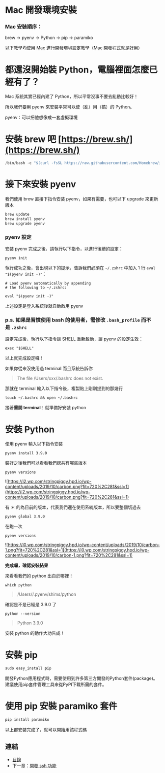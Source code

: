 # Mac 開發環境安裝

### Mac 安裝順序：
brew → pyenv → Python → pip → paramiko

以下教學均使用 Mac 進行開發環境設定教學（Mac 開發程式就是好用）

# 都還沒開始裝 Python，電腦裡面怎麼已經有了？

Mac 系統其實已經內建了 Python，所以平常沒事不要去亂動比較好！

所以我們要用 pyenv 來安裝平常可以使（亂）用（搞）的 Python。

pyenv：可以把他想像成一套虛擬環境

# 安裝 brew 吧 [https://brew.sh/](https://brew.sh/)

```go
/bin/bash -c "$(curl -fsSL https://raw.githubusercontent.com/Homebrew/install/master/install.sh)"
```

# 接下來安裝 pyenv

我們使用 brew 直接下指令安裝 pyenv，如果有需要，也可以下 upgrade 來更新版本

```go
brew update
brew install pyenv
brew upgrade pyenv
```

### **pyenv 設定**

安裝 pyenv 完成之後，請執行以下指令，以進行後續的設定：

```
pyenv init
```

執行成功之後，會出現以下的提示，告訴我們必須在 `~/.zshrc` 中加入 1 行 `eval "$(pyenv init -)"`：

```
# Load pyenv automatically by appending
# the following to ~/.zshrc:

eval "$(pyenv init -)"
```

上述設定是登入系統後就自動啟用 pyenv 

### p.s. 如果是習慣使用 bash 的使用者，需修改 `.bash_profile` 而不是 `.zshrc`

設定完成後，執行以下指令讓 SHELL 重新啟動，讓 pyenv 的設定生效：

```
exec "$SHELL"
```

以上就完成設定囉！

如果你從來沒使用過 terminal 而且系統告訴你

> The file /Users/xxx/.bashrc does not exist.

那就在 terminal 輸入以下指令後，複製貼上剛剛提到的那幾行

```
touch ~/.bashrc && open ~/.bashrc
```

接著**重開 terminal**！就準備好安裝 python

# **安裝 Python**

使用 pyenv 輸入以下指令安裝

```
pyenv install 3.9.0
```

裝好之後我們可以看看我們總共有哪些版本

```
pyenv versions
```

![https://i2.wp.com/stringpiggy.hpd.io/wp-content/uploads/2019/10/carbon.png?fit=720%2C281&ssl=1](https://i2.wp.com/stringpiggy.hpd.io/wp-content/uploads/2019/10/carbon.png?fit=720%2C281&ssl=1)

有 ＊ 的為目前的版本，代表我們還在使用系統版本，所以要整個切過去

```
pyenv global 3.9.0
```

在跑一次

```
pyenv versions
```

![https://i0.wp.com/stringpiggy.hpd.io/wp-content/uploads/2019/10/carbon-1.png?fit=720%2C281&ssl=1](https://i0.wp.com/stringpiggy.hpd.io/wp-content/uploads/2019/10/carbon-1.png?fit=720%2C281&ssl=1)

**完成囉，確認安裝結果**

來看看我們的 python 出自於哪裡！

```
which python
```

> /Users/<user-name>/.pyenv/shims/python

確認是不是已經是 3.9.0 了

```
python --version
```

> Python 3.9.0

安裝 python 的動作大功告成！

# 安裝 pip

```go
sudo easy_install pip
```
開發Python應用程式時，需要使用到許多第三方開發的Python套件(package)。建議使用pip套件管理工具來從PyPI下載所需的套件。

# 使用 pip 安裝 paramiko 套件

```go
pip install paramiko
```

以上都安裝完成了，就可以開始用該程式碼


## 連結

- [目錄](directory.md)
- 下一章：[開發 ssh 功能](01.1.md)